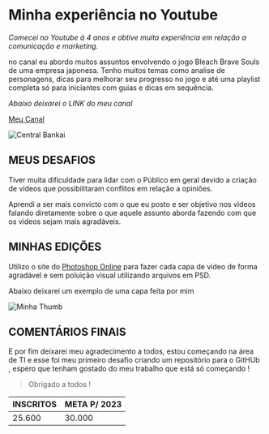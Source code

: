 # Minha experiência no Youtube

_Comecei no Youtube á 4 anos e obtive muita experiência em relação a comunicação e marketing._

no canal eu abordo muitos assuntos envolvendo o jogo Bleach Brave Souls de uma empresa japonesa. Tenho muitos temas como analise de personagens, dicas para melhorar seu progresso no jogo e até uma playlist completa só para iniciantes com guias e dicas em sequência.

*Abaixo deixarei o LINK do meu canal* 


[Meu Canal](https://youtube.com/centralbankai)

![Central Bankai](https://yt3.ggpht.com/ytc/AKedOLTat3oay4P-iwD8n5po_bAp67dgogOJgV0olfXL5Q=s900-c-k-c0x00ffffff-no-rj)

## MEUS DESAFIOS

Tiver muita dificuldade para lidar com o Público em geral devido a criação de videos que possibilitaram conflitos em relação a opiniões.

Aprendi a ser mais convicto com o que eu posto e ser objetivo nos videos falando diretamente sobre o que aquele assunto aborda fazendo com que os videos sejam mais agradáveis.


## MINHAS EDIÇÕES

Utilizo o site do [Photoshop Online](https://www.photoshoponline.net.br/) para fazer cada capa de video de forma agradável e sem poluição visual utilizando arquivos em PSD.

Abaixo deixarei um exemplo de uma capa feita por mim

![Minha Thumb](https://i.ytimg.com/vi/4iOhGnscl7c/mqdefault.jpg)


## COMENTÁRIOS FINAIS

E por fim deixarei meu agradecimento a todos, estou começando na área de TI e esse foi meu primeiro desafio criando um repositório para o GitHUb , espero que tenham gostado do meu trabalho que está só começando !



> Obrigado a todos !

| INSCRITOS | META P/ 2023 |
| --- | --- |
| 25.600 | 30.000 |
